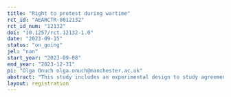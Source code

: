 ```yaml
---
title: "Right to protest during wartime"
rct_id: "AEARCTR-0012132"
rct_id_num: "12132"
doi: "10.1257/rct.12132-1.0"
date: "2023-09-15"
status: "on_going"
jel: "nan"
start_year: "2023-09-08"
end_year: "2023-12-31"
pi: "Olga Onuch olga.onuch@manchester.ac.uk"
abstract: "This study includes an experimental design to study agreement with the suspension of the right to protest due to martial law in the context of war."
layout: registration
---
```


